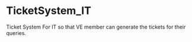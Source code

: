 # TicketSystem_IT
Ticket System For IT so that VE member can generate the tickets for their queries.
